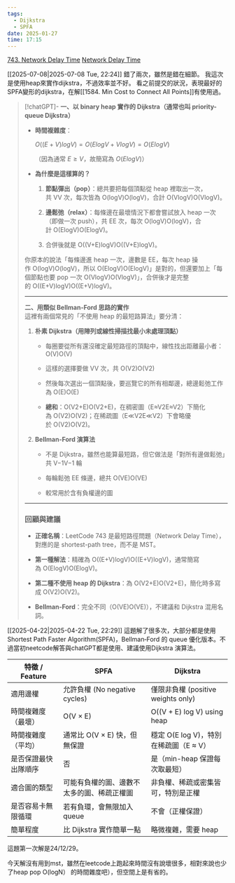 ```yaml
---
tags:
  - Dijkstra
  - SPFA
date: 2025-01-27
time: 17:15
---
```

[743. Network Delay Time](https://leetcode.com/problems/network-delay-time/)
[Network Delay Time](https://neetcode.io/problems/network-delay-time)

[[2025-07-08|2025-07-08 Tue, 22:24]]
錯了兩次，雖然是錯在細節。
我這次是使用heap來實作dijkstra，不過效率並不好。
看之前提交的狀況，表現最好的SPFA變形的dijkstra，在解[[1584. Min Cost to Connect All Points]]有使用過。

> [!chatGPT]-
> **一、以 binary heap 實作的 Dijkstra（通常也叫 priority-queue Dijkstra）**
> 
> - **時間複雜度**：
>     
> 	   $O((E+V)logV)=O(ElogV+VlogV)=O(ElogV)$
>     
>     （因為通常 $E≥V$，故簡寫為 $O(ElogV)$）
>     
> - **為什麼是這樣算的？**
>     
>     1. **節點彈出（pop）**：總共要把每個頂點從 heap 裡取出一次，共 VV 次，每次皆為 O(log⁡V)O(logV)，合計 O(Vlog⁡V)O(VlogV)。
>         
>     2. **邊鬆弛（relax）**：每條邊在最壞情況下都會嘗試放入 heap 一次（即做一次 push），共 EE 次，每次 O(log⁡V)O(logV)，合計 O(Elog⁡V)O(ElogV)。
>         
>     3. 合併後就是 O((V+E)log⁡V)O((V+E)logV)。
>         
> 
> 你原本的說法「每條邊進 heap 一次，邊數是 EE，每次 heap 操作 O(log⁡V)O(logV)，所以 O(Elog⁡V)O(ElogV)」是對的，但還要加上「每個節點也要 pop 一次 O(Vlog⁡V)O(VlogV)」，合併後才是完整的 O((E+V)log⁡V)O((E+V)logV)。
> 
> ---
> 
> **二、用類似 Bellman-Ford 思路的實作**  
> 這裡有兩個常見的「不使用 heap 的最短路算法」要分清：
> 
> 1. **朴素 Dijkstra（用陣列或線性掃描找最小未處理頂點）**
>     
>     - 每圈要從所有還沒確定最短路徑的頂點中，線性找出距離最小者：O(V)O(V)
>         
>     - 這樣的選擇要做 VV 次，共 O(V2)O(V2)
>         
>     - 然後每次選出一個頂點後，要巡覽它的所有相鄰邊，總邊鬆弛工作為 O(E)O(E)
>         
>     - **總和**：O(V2+E)O(V2+E)，在稠密圖（E≈V2E≈V2）下簡化為 O(V2)O(V2)；在稀疏圖（E≪V2E≪V2）下會略優於 O(V2)O(V2)。
>         
> 2. **Bellman-Ford 演算法**
>     
>     - 不是 Dijkstra，雖然也能算最短路，但它做法是「對所有邊做鬆弛」共 V−1V−1 輪
>         
>     - 每輪鬆弛 EE 條邊，總共 O(VE)O(VE)
>         
>     - 較常用於含有負權邊的圖
>         
> 
> ---
> 
> ### 回顧與建議
> 
> - **正確名稱**：LeetCode 743 是最短路徑問題（Network Delay Time），對應的是 shortest-path tree，而不是 MST。
>     
> - **第一種解法**：精確為 O((E+V)log⁡V)O((E+V)logV)，通常簡寫為 O(Elog⁡V)O(ElogV)。
>     
> - **第二種不使用 heap 的 Dijkstra**：為 O(V2+E)O(V2+E)，簡化時多寫成 O(V2)O(V2)。
>     
> - **Bellman-Ford**：完全不同（O(VE)O(VE)），不建議和 Dijkstra 混用名詞。

[[2025-04-22|2025-04-22 Tue, 22:29]]
這題解了很多次，大部分都是使用Shortest Path Faster Algorithm(SPFA)，Bellman‑Ford 的 queue 優化版本。不過當初neetcode解答與chatGPT都是使用、建議使用Dijkstra 演算法。

| 特徵 / Feature | **SPFA**                  | **Dijkstra**                  |
| ------------ | ------------------------- | ----------------------------- |
| 適用邊權         | 允許負權 (No negative cycles) | 僅限非負權 (positive weights only) |
| 時間複雜度（最壞）    | O(V × E)                  | O((V + E) log V) using heap   |
| 時間複雜度（平均）    | 通常比 O(V × E) 快，但無保證       | 穩定 O(E log V)，特別在稀疏圖（E ≈ V）   |
| 是否保證最快出隊順序   | 否                         | 是（min-heap 保證每次取最短）           |
| 適合圖的類型       | 可能有負權的圖、邊數不太多的圖、稀疏正權圖     | 非負權、稀疏或密集皆可，特別是正權             |
| 是否容易卡無限循環    | 若有負環，會無限加入queue           | 不會（正權保證）                      |
| 簡單程度         | 比 Dijkstra 實作簡單一點         | 略微複雜，需要 heap                  |

這題第一次解是24/12/29。

今天解沒有用到mst，雖然在leetcode上跑起來時間沒有說壞很多，相對來說也少了heap pop O(logN） 的時間雜度吧），但空間上是有省的。